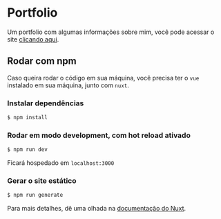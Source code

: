 # Portfolio

Um portfolio com algumas informações sobre mim, você pode acessar o site [clicando aqui](https://lucasfernandes.me/).

## Rodar com npm

Caso queira rodar o código em sua máquina, você precisa ter o `vue` instalado em sua máquina, junto com `nuxt`.

### Instalar dependências

``` bash
$ npm install
```

### Rodar em modo development, com hot reload ativado
``` bash
$ npm run dev
```
Ficará hospedado em `localhost:3000`

### Gerar o site estático
``` bash
$ npm run generate
```

Para mais detalhes, dê uma olhada na [documentação do Nuxt](https://nuxtjs.org).
